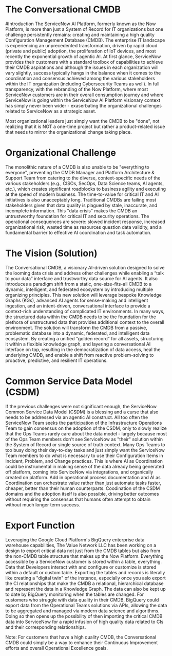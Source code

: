 # The Conversational CMDB

#Introduction
The ServiceNow AI Platform, formerly known as the Now Platform, is more than just a System of Record for IT organizations but one challenge persistently remains: creating and maintaining a high quality Configuration Management Database (CMDB). The enterprise IT landscape is experiencing an unprecedented transformation, driven by rapid cloud (private and public) adoption, the proliferation of IoT devices, and most recently the exponential growth of agentic AI. At first glance, ServiceNow provides their customers with a standard toolbox of capabilities to achieve their CMDB aspirations and although the issues in each organization will vary slightly, success typically hangs in the balance when it comes to the coordination and consensus achieved among the various stakeholders within the IT organization (including Cybersecurity Teams as well). In full transparency, with the rebranding of the Now Platform, where most ServiceNow customers are in their overall consumption journey and where ServiceNow is going within the ServiceNow AI Platform visionary context has simply never been wider - exaserbating the organizational challenges related to ServiceNow as a strategic asset.

Most organizational leaders just simply want the CMDB to be "done", not realizing that it is NOT a one-time project but rather a product-related issue that needs to mirror the organizational change taking place.

# Organizational Challenge
The monolithic nature of a CMDB is also unable to be "everything to everyone", preventing the CMDB Manager and Platform Architecture & Support Team from catering to the diverse, context-specific needs of the various stakeholders (e.g., CISOs, SecOps, Data Science teams, AI agents, etc.), which creates significant roadblocks to business agility and executing at the speed of modern business. The time-to-value for critical IT and AI initiatives is also unacceptably long. Traditional CMDBs are failing most stakeholders given that data quality is plagued by stale, inaccurate, and incomplete information. This "data crisis" makes the CMDB an untrustworthy foundation for critical IT and security operations. The operational consequences are severe: slowed incident response, increased organizational risk, wasted time as resources question data validity, and a fundamental barrier to effective AI coordination and task automation. 

# The Vision (Solution)
The Conversational CMDB, a visionary AI-driven solution designed to solve the looming data crisis and address other challenges while enabling a “talk to your data” interface and trustworthy data source for AI agents. It also introduces a paradigm shift from a static, one-size-fits-all CMDB to a dynamic, intelligent, and federated ecosystem by introducing multiple organizing principles. This new solution will leverage bespoke Knowledge Graphs (KGs), advanced AI agents for sense-making and intelligent ingestion, and an intent-driven, conversational interface to provide a context-rich understanding of complicated IT environments. In many ways, the structured data within the CMDB needs to be the foundation for the plethora of unstructured data that provides additional context to the overall environment. The solution will transform the CMDB from a passive, problematic database into a dynamic, federated, and intelligent data ecosystem. By creating a unified "golden record" for all assets, structuring it within a flexible knowledge graph, and layering a conversational AI interface on top, resulting in the democratization of data access, heal the underlying CMDB, and enable a shift from reactive problem-solving to proactive, predictive, and resilient IT operations.

# Common Service Data Model (CSDM)
If the previous challenges were not significant enough, the ServiceNow Common Service Data Model (CSDM) is a blessing and a curse that also needs to be addressed via an agentic AI construct. All too often the ServiceNow Team seeks the participation of the Infrastructure Operations Team to gain consensus on the adoption of the CSDM, only to slowly realize that the Ops Teams rarely care about the data model - largely because most of the Ops Team members don't see ServiceNow as "their" solution within the System of Record or single source of truth context. Many Ops Teams to too busy doing their day-to-day tasks and just simply want the ServiceNow Team members to do what is necessary to use their Configuration Items in Incident, Problem, and Change practices. This is where AI as Coordination could be instrumental in making sense of the data already being generated off platform, coming into ServiceNow via integrations, and organically created on platform. Add in operational process documentation and AI as Coordination can orchestrate value rather than just automate tasks faster, cheaper, better than their human counterparts. Coodination of the CSDM domains and the adoption itself is also possible, driving better outcomes without requiring the consensus that humans often attempt to obtain without much longer term success.

# Export Function
Leveraging the Google Cloud Platform's BigQuery enterprise data warehouse capabilities, The Value Network LLC has been working on a design to export critical data not just from the CMDB tables but also from the non-CMDB table structure that makes up the Now Platform. Everything accessible by a ServiceNow customer is stored within a table, everything. Data that Developers interact with and configure or customize is stored within a default or custom table. Exporting the tables and records is literally like creating a "digital twin" of the instance, especially once you aslo export the CI relationships that make the CMDB a relational, hierarchical database and represent the data in a Knowledge Graph. The data can also be kept up to date by BigQuery monitoring when the tables are changed. For customers who struggle with data quality in their CMDB, BigQuery could export data from the Operational Teams solutions via APIs, allowing the data to be aggregated and managed via modern data science and algorithms. Doing so then opens up the possibility of then importing the critical CMDB data into ServiceNow for a rapid infusion of high quality data related to CIs and their corresponding relationships.

Note: For customers that have a high quality CMDB, the Conversational CMDB could simply be a way to enhance their Continuous Improvement efforts and overall Operational Excellence goals.


